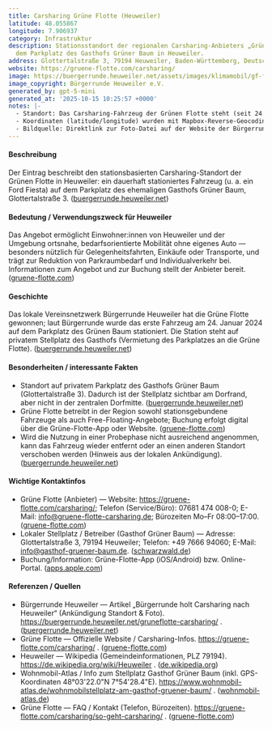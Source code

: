 ```yaml
---
title: Carsharing Grüne Flotte (Heuweiler)
latitude: 48.055867
longitude: 7.906937
category: Infrastruktur
description: Stationsstandort der regionalen Carsharing-Anbieters „Grüne Flotte“ auf
  dem Parkplatz des Gasthofs Grüner Baum in Heuweiler.
address: Glottertalstraße 3, 79194 Heuweiler, Baden-Württemberg, Deutschland
website: https://gruene-flotte.com/carsharing/
image: https://buergerrunde.heuweiler.net/assets/images/klimamobil/gf-ford.jpg
image_copyright: Bürgerrunde Heuweiler e.V.
generated_by: gpt-5-mini
generated_at: '2025-10-15 10:25:57 +0000'
notes: |-
  - Standort: Das Carsharing-Fahrzeug der Grünen Flotte steht (seit 24.01.2024) auf einem Parkplatz des Gasthofs Grüner Baum (Glottertalstraße 3). Quelle: Bürgerrunde Heuweiler. ([buergerrunde.heuweiler.net](https://buergerrunde.heuweiler.net/gruneflotte-carsharing/))
  - Koordinaten (latitude/longitude) wurden mit Mapbox-Reverse-Geocoding ermittelt; Mapbox lieferte als nächstliegende Adressauflösung Glottertalstraße 3 (PLZ 79194) — Mapbox gab bei der Formatierung "79194 Denzlingen" aus, während lokale Adressangaben den Ort als Heuweiler führen. Zur Referenz: Wohnmobil-Atlas listet GPS-Koordinaten für den Parkplatz gegenüber dem Grüner Baum (48°03'22.0"N 7°54'28.4"E). ([wohnmobil-atlas.de](https://www.wohnmobil-atlas.de/wohnmobilstellplatz-am-gasthof-gruener-baum/?utm_source=openai))
  - Bildquelle: Direktlink zur Foto-Datei auf der Website der Bürgerrunde Heuweiler (gf-ford.jpg). ([buergerrunde.heuweiler.net](https://buergerrunde.heuweiler.net/assets/images/klimamobil/gf-ford.jpg))
---
```

#### Beschreibung
Der Eintrag beschreibt den stationsbasierten Carsharing-Standort der Grünen Flotte in Heuweiler: ein dauerhaft stationiertes Fahrzeug (u. a. ein Ford Fiesta) auf dem Parkplatz des ehemaligen Gasthofs Grüner Baum, Glottertalstraße 3. ([buergerrunde.heuweiler.net](https://buergerrunde.heuweiler.net/gruneflotte-carsharing/))

#### Bedeutung / Verwendungszweck für Heuweiler
Das Angebot ermöglicht Einwohner:innen von Heuweiler und der Umgebung ortsnahe, bedarfsorientierte Mobilität ohne eigenes Auto — besonders nützlich für Gelegenheitsfahrten, Einkäufe oder Transporte, und trägt zur Reduktion von Parkraumbedarf und Individualverkehr bei. Informationen zum Angebot und zur Buchung stellt der Anbieter bereit. ([gruene-flotte.com](https://gruene-flotte.com/carsharing/carsharing-in-freiburg/?utm_source=openai))

#### Geschichte
Das lokale Vereinsnetzwerk Bürgerrunde Heuweiler hat die Grüne Flotte gewonnen; laut Bürgerrunde wurde das erste Fahrzeug am 24. Januar 2024 auf dem Parkplatz des Grünen Baum stationiert. Die Station steht auf privatem Stellplatz des Gasthofs (Vermietung des Parkplatzes an die Grüne Flotte). ([buergerrunde.heuweiler.net](https://buergerrunde.heuweiler.net/gruneflotte-carsharing/))

#### Besonderheiten / interessante Fakten
- Standort auf privatem Parkplatz des Gasthofs Grüner Baum (Glottertalstraße 3). Dadurch ist der Stellplatz sichtbar am Dorfrand, aber nicht in der zentralen Dorfmitte. ([buergerrunde.heuweiler.net](https://buergerrunde.heuweiler.net/gruneflotte-carsharing/))  
- Grüne Flotte betreibt in der Region sowohl stationsgebundene Fahrzeuge als auch Free-Floating-Angebote; Buchung erfolgt digital über die Grüne-Flotte-App oder Website. ([gruene-flotte.com](https://gruene-flotte.com/carsharing/carsharing-in-freiburg/?utm_source=openai))  
- Wird die Nutzung in einer Probephase nicht ausreichend angenommen, kann das Fahrzeug wieder entfernt oder an einen anderen Standort verschoben werden (Hinweis aus der lokalen Ankündigung). ([buergerrunde.heuweiler.net](https://buergerrunde.heuweiler.net/gruneflotte-carsharing/))

#### Wichtige Kontaktinfos
- Grüne Flotte (Anbieter) — Website: https://gruene-flotte.com/carsharing/; Telefon (Service/Büro): 07681 474 008-0; E-Mail: info@gruene-flotte-carsharing.de; Bürozeiten Mo–Fr 08:00–17:00. ([gruene-flotte.com](https://gruene-flotte.com/carsharing/carsharing-in-freiburg/?utm_source=openai))  
- Lokaler Stellplatz / Betreiber (Gasthof Grüner Baum) — Adresse: Glottertalstraße 3, 79194 Heuweiler; Telefon: +49 7666 94060; E-Mail: info@gasthof-gruener-baum.de. ([schwarzwald.de](https://www.schwarzwald.de/urlaub-im-schwarzwald/schwarzwald-gasthof-pension/gruener-baum))  
- Buchung/Information: Grüne-Flotte-App (iOS/Android) bzw. Online-Portal. ([apps.apple.com](https://apps.apple.com/ee/app/gr%C3%BCne-flotte-carsharing/id1621260386?utm_source=openai))

#### Referenzen / Quellen
- Bürgerrunde Heuweiler — Artikel „Bürgerrunde holt Carsharing nach Heuweiler“ (Ankündigung Standort & Foto). https://buergerrunde.heuweiler.net/gruneflotte-carsharing/ . ([buergerrunde.heuweiler.net](https://buergerrunde.heuweiler.net/gruneflotte-carsharing/))  
- Grüne Flotte — Offizielle Website / Carsharing-Infos. https://gruene-flotte.com/carsharing/ . ([gruene-flotte.com](https://gruene-flotte.com/carsharing/carsharing-in-freiburg/?utm_source=openai))  
- Heuweiler — Wikipedia (Gemeindeinformationen, PLZ 79194). https://de.wikipedia.org/wiki/Heuweiler . ([de.wikipedia.org](https://de.wikipedia.org/wiki/Heuweiler?utm_source=openai))  
- Wohnmobil-Atlas / Info zum Stellplatz Gasthof Grüner Baum (inkl. GPS-Koordinaten 48°03'22.0\"N 7°54'28.4\"E). https://www.wohnmobil-atlas.de/wohnmobilstellplatz-am-gasthof-gruener-baum/ . ([wohnmobil-atlas.de](https://www.wohnmobil-atlas.de/wohnmobilstellplatz-am-gasthof-gruener-baum/?utm_source=openai))  
- Grüne Flotte — FAQ / Kontakt (Telefon, Bürozeiten). https://gruene-flotte.com/carsharing/so-geht-carsharing/ . ([gruene-flotte.com](https://gruene-flotte.com/carsharing/so-geht-carsharing/?utm_source=openai))